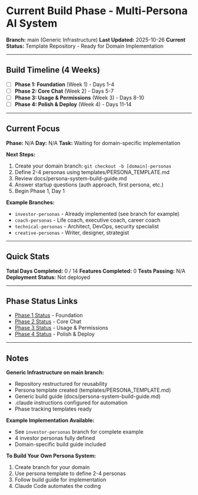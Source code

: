 # Current Build Phase - Multi-Persona AI System

**Branch:** main (Generic Infrastructure)
**Last Updated:** 2025-10-26
**Current Status:** Template Repository - Ready for Domain Implementation

---

## Build Timeline (4 Weeks)

- [ ] **Phase 1: Foundation** (Week 1) - Days 1-4
- [ ] **Phase 2: Core Chat** (Week 2) - Days 5-7
- [ ] **Phase 3: Usage & Permissions** (Week 3) - Days 8-10
- [ ] **Phase 4: Polish & Deploy** (Week 4) - Days 11-14

---

## Current Focus

**Phase:** N/A
**Day:** N/A
**Task:** Waiting for domain-specific implementation

**Next Steps:**
1. Create your domain branch: `git checkout -b [domain]-personas`
2. Define 2-4 personas using templates/PERSONA_TEMPLATE.md
3. Review docs/persona-system-build-guide.md
4. Answer startup questions (auth approach, first persona, etc.)
5. Begin Phase 1, Day 1

**Example Branches:**
- `investor-personas` - Already implemented (see branch for example)
- `coach-personas` - Life coach, executive coach, career coach
- `technical-personas` - Architect, DevOps, security specialist
- `creative-personas` - Writer, designer, strategist

---

## Quick Stats

**Total Days Completed:** 0 / 14
**Features Completed:** 0
**Tests Passing:** N/A
**Deployment Status:** Not deployed

---

## Phase Status Links

- [Phase 1 Status](PHASE_1_STATUS.md) - Foundation
- [Phase 2 Status](PHASE_2_STATUS.md) - Core Chat
- [Phase 3 Status](PHASE_3_STATUS.md) - Usage & Permissions
- [Phase 4 Status](PHASE_4_STATUS.md) - Polish & Deploy

---

## Notes

**Generic Infrastructure on main branch:**
- Repository restructured for reusability
- Persona template created (templates/PERSONA_TEMPLATE.md)
- Generic build guide (docs/persona-system-build-guide.md)
- .claude instructions configured for automation
- Phase tracking templates ready

**Example Implementation Available:**
- See `investor-personas` branch for complete example
- 4 investor personas fully defined
- Domain-specific build guide included

**To Build Your Own Persona System:**
1. Create branch for your domain
2. Use persona template to define 2-4 personas
3. Follow build guide for implementation
4. Claude Code automates the coding
